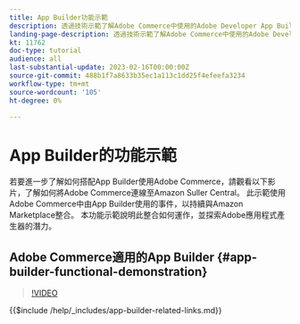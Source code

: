 ```yaml
---
title: App Builder功能示範
description: 透過技術示範了解Adobe Commerce中使用的Adobe Developer App Builder
landing-page-description: 透過技術示範了解Adobe Commerce中使用的Adobe Developer App Builder
kt: 11762
doc-type: tutorial
audience: all
last-substantial-update: 2023-02-16T00:00:00Z
source-git-commit: 488b1f7a8633b35ec1a113c1dd25f4efeefa3234
workflow-type: tm+mt
source-wordcount: '105'
ht-degree: 0%

---
```



# App Builder的功能示範

若要進一步了解如何搭配App Builder使用Adobe Commerce，請觀看以下影片，了解如何將Adobe Commerce連線至Amazon Suller Central。 此示範使用Adobe Commerce中由App Builder使用的事件，以持續與Amazon Marketplace整合。 本功能示範說明此整合如何運作，並探索Adobe應用程式產生器的潛力。

## Adobe Commerce適用的App Builder {#app-builder-functional-demonstration}

>[!VIDEO](https://video.tv.adobe.com/v/3413502)

{{$include /help/_includes/app-builder-related-links.md}}

